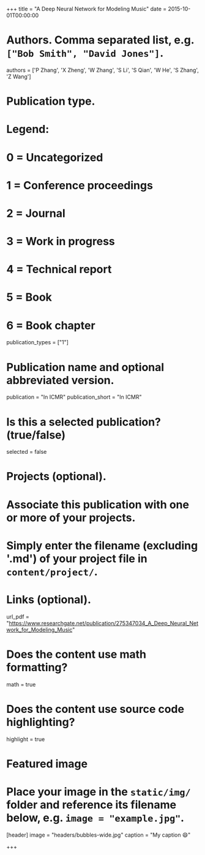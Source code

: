 +++
title = "A Deep Neural Network for Modeling Music"
date = 2015-10-01T00:00:00

# Authors. Comma separated list, e.g. `["Bob Smith", "David Jones"]`.
authors = ['P Zhang', 'X Zheng', 'W Zhang', 'S Li', 'S Qian', 'W He', 'S Zhang', 'Z Wang']

# Publication type.
# Legend:
# 0 = Uncategorized
# 1 = Conference proceedings
# 2 = Journal
# 3 = Work in progress
# 4 = Technical report
# 5 = Book
# 6 = Book chapter
publication_types = ["1"]

# Publication name and optional abbreviated version.
publication = "In ICMR"
publication_short = "In ICMR"

# Is this a selected publication? (true/false)
selected = false

# Projects (optional).
#   Associate this publication with one or more of your projects.
#   Simply enter the filename (excluding '.md') of your project file in `content/project/`.

# Links (optional).
url_pdf = "https://www.researchgate.net/publication/275347034_A_Deep_Neural_Network_for_Modeling_Music"

# Does the content use math formatting?
math = true

# Does the content use source code highlighting?
highlight = true

# Featured image
# Place your image in the `static/img/` folder and reference its filename below, e.g. `image = "example.jpg"`.
[header]
image = "headers/bubbles-wide.jpg"
caption = "My caption :smile:"

+++

